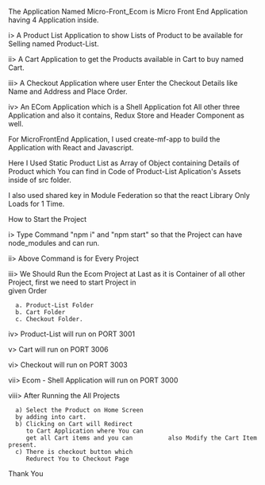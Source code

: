 The Application Named Micro-Front_Ecom is Micro Front End Application having 4 Application inside.

i>  A Product List Application to show Lists of Product to be available for Selling named Product-List.

ii> A Cart Application to get the Products available in Cart to buy named Cart.

iii> A Checkout Application where user Enter the Checkout Details like Name and Address and Place Order.

iv>  An ECom Application which is a Shell Application fot All other three Application and also it contains, Redux Store and Header Component as well.


For MicroFrontEnd Application, I used create-mf-app to build the Application with React and Javascript.

Here I Used Static Product List as Array of Object containing Details of Product which You can find in Code of
Product-List Aplication's Assets inside of src folder.

I also used shared key in Module Federation so that the react Library Only Loads for 1 Time.

How to Start the Project

i> Type Command "npm i" and "npm start" so that the Project can have node_modules and can run.

ii>  Above Command is for Every Project 

iii>  We Should Run the Ecom Project at Last as it is Container of all other Project, first we need to start Project in   
      given Order

      a. Product-List Folder
      b. Cart Folder
      c. Checkout Folder.

iv> Product-List will run on PORT 3001

v> Cart will run on PORT 3006

vi> Checkout will run on PORT 3003

vii> Ecom - Shell Application will run on PORT 3000 

viii> After Running the All Projects

      a) Select the Product on Home Screen 
      by adding into cart.
      b) Clicking on Cart will Redirect 
         to Cart Application where You can 
         get all Cart items and you can          also Modify the Cart Item present.
      c) There is checkout button which    
         Redurect You to Checkout Page


Thank You
